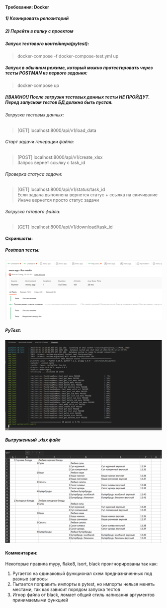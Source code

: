 #### Требования: Docker  
##### 1) Клонировать репозиторий  
##### 2) Перейти в папку с проектом  
  
##### Запуск тестового контейнера(pytest):  
> docker-compose -f docker-compose-test.yml up  
##### Запуск в обычном режиме, который можно протестировать через тесты POSTMAN из первого задания:  
> docker-compose up  
  
##### [!ВАЖНО!] После загрузки тестовых данных тесты НЕ ПРОЙДУТ. Перед запуском тестов БД должна быть пустая.  
###### Загрузка тестовых данных:  
> [GET] localhost:8000/api/v1/load_data  
###### Старт задачи генерации файла:  
> [POST] localhost:8000/api/v1/create_xlsx  
> Запрос вернет ссылку с task_id  
###### Проверка статуса задачи:  
> [GET] localhost:8000/api/v1/status/task_id  
> Если задача выполнена вернется статус + ссылка на скичивание  
> Иначе вернется просто статус задачи  
###### Загрузка готового файла:  
> [GET] localhost:8000/api/v1/download/task_id  
  
#### Скриншоты:  
  
##### Postman тесты:  
![Пройденные постман тесты](https://github.com/georg220022/restaurant_menu_api/blob/main/img/postman.png)
##### PyTest:
![Пройденные PyTest](https://github.com/georg220022/restaurant_menu_api/blob/main/img/pytest.png)
##### Выгруженный .xlsx файл
![Файл .xlsx](https://github.com/georg220022/restaurant_menu_api/blob/main/img/Xlsx_%D1%84%D0%B0%D0%B9%D0%BB.png)  
  
#### Комментарии:  
Некоторые правила mypy, flake8, isort, black проигнорированы так как:  
1) Ругается на одинаковый функционал схем предназначенных под разные запросы  
2) Пытается поправить импорты в pytest, но импорты нельзя менять местами, так как зависит порядом запуска тестов  
3) Игнор файла от black, ломает общий стиль написания аргументов принимаемыми функцией
